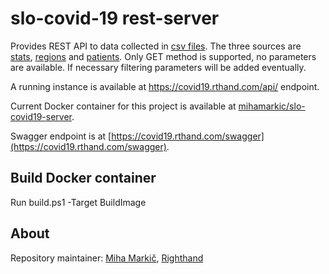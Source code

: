 # slo-covid-19 rest-server
Provides REST API to data collected in [csv files](https://github.com/slo-covid-19/data). The three sources are [stats](https://covid19.rthand.com/api/stats), [regions](https://covid19.rthand.com/api/regions) and [patients](https://covid19.rthand.com/api/patients). Only GET method is supported, no parameters are available. If necessary filtering parameters will be added eventually.

A running instance is available at https://covid19.rthand.com/api/ endpoint.

Current Docker container for this project is available at [mihamarkic/slo-covid19-server](https://hub.docker.com/r/mihamarkic/slo-covid19-server).

Swagger endpoint is at [https://covid19.rthand.com/swagger](https://covid19.rthand.com/swagger).

## Build Docker container

Run build.ps1 -Target BuildImage

## About

Repository maintainer: [Miha Markič](https://twitter.com/MihaMarkic), [Righthand](https://blog.rthand.com/)
